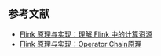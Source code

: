 ## 参考文献

+ [Flink 原理与实现：理解 Flink 中的计算资源](http://wuchong.me/blog/2016/05/09/flink-internals-understanding-execution-resources/)
+ [Flink 原理与实现：Operator Chain原理](https://yq.aliyun.com/articles/225621)